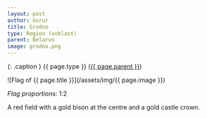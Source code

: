 ```yaml
---
layout: post
author: Gurur
title: Grodno
type: Region (voblast)
parent: Belarus
image: grodno.png
---
```

{: .caption }
{{ page.type }} ([{{ page.parent }}](/2019/03/13/belarus.html))

![Flag of {{ page.title }}](/assets/img/{{ page.image }})

*Flag proportions*: 1:2

A red field with a gold bison at the centre and a gold castle crown.
